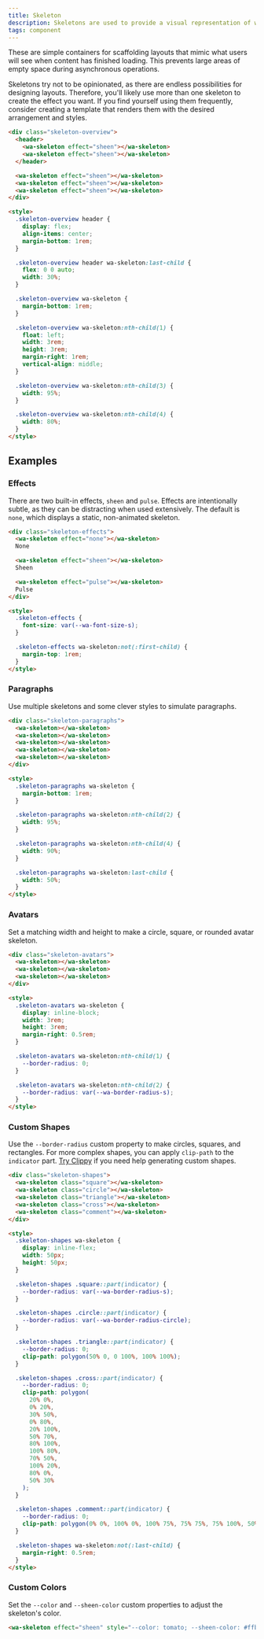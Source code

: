 ```yaml
---
title: Skeleton
description: Skeletons are used to provide a visual representation of where content will eventually be drawn.
tags: component
---
```


These are simple containers for scaffolding layouts that mimic what users will see when content has finished loading. This prevents large areas of empty space during asynchronous operations.

Skeletons try not to be opinionated, as there are endless possibilities for designing layouts. Therefore, you'll likely use more than one skeleton to create the effect you want. If you find yourself using them frequently, consider creating a template that renders them with the desired arrangement and styles.

```html {.example}
<div class="skeleton-overview">
  <header>
    <wa-skeleton effect="sheen"></wa-skeleton>
    <wa-skeleton effect="sheen"></wa-skeleton>
  </header>

  <wa-skeleton effect="sheen"></wa-skeleton>
  <wa-skeleton effect="sheen"></wa-skeleton>
  <wa-skeleton effect="sheen"></wa-skeleton>
</div>

<style>
  .skeleton-overview header {
    display: flex;
    align-items: center;
    margin-bottom: 1rem;
  }

  .skeleton-overview header wa-skeleton:last-child {
    flex: 0 0 auto;
    width: 30%;
  }

  .skeleton-overview wa-skeleton {
    margin-bottom: 1rem;
  }

  .skeleton-overview wa-skeleton:nth-child(1) {
    float: left;
    width: 3rem;
    height: 3rem;
    margin-right: 1rem;
    vertical-align: middle;
  }

  .skeleton-overview wa-skeleton:nth-child(3) {
    width: 95%;
  }

  .skeleton-overview wa-skeleton:nth-child(4) {
    width: 80%;
  }
</style>
```

## Examples

### Effects

There are two built-in effects, `sheen` and `pulse`. Effects are intentionally subtle, as they can be distracting when used extensively. The default is `none`, which displays a static, non-animated skeleton.

```html {.example}
<div class="skeleton-effects">
  <wa-skeleton effect="none"></wa-skeleton>
  None

  <wa-skeleton effect="sheen"></wa-skeleton>
  Sheen

  <wa-skeleton effect="pulse"></wa-skeleton>
  Pulse
</div>

<style>
  .skeleton-effects {
    font-size: var(--wa-font-size-s);
  }

  .skeleton-effects wa-skeleton:not(:first-child) {
    margin-top: 1rem;
  }
</style>
```

### Paragraphs

Use multiple skeletons and some clever styles to simulate paragraphs.

```html {.example}
<div class="skeleton-paragraphs">
  <wa-skeleton></wa-skeleton>
  <wa-skeleton></wa-skeleton>
  <wa-skeleton></wa-skeleton>
  <wa-skeleton></wa-skeleton>
  <wa-skeleton></wa-skeleton>
</div>

<style>
  .skeleton-paragraphs wa-skeleton {
    margin-bottom: 1rem;
  }

  .skeleton-paragraphs wa-skeleton:nth-child(2) {
    width: 95%;
  }

  .skeleton-paragraphs wa-skeleton:nth-child(4) {
    width: 90%;
  }

  .skeleton-paragraphs wa-skeleton:last-child {
    width: 50%;
  }
</style>
```

### Avatars

Set a matching width and height to make a circle, square, or rounded avatar skeleton.

```html {.example}
<div class="skeleton-avatars">
  <wa-skeleton></wa-skeleton>
  <wa-skeleton></wa-skeleton>
  <wa-skeleton></wa-skeleton>
</div>

<style>
  .skeleton-avatars wa-skeleton {
    display: inline-block;
    width: 3rem;
    height: 3rem;
    margin-right: 0.5rem;
  }

  .skeleton-avatars wa-skeleton:nth-child(1) {
    --border-radius: 0;
  }

  .skeleton-avatars wa-skeleton:nth-child(2) {
    --border-radius: var(--wa-border-radius-s);
  }
</style>
```

### Custom Shapes

Use the `--border-radius` custom property to make circles, squares, and rectangles. For more complex shapes, you can apply `clip-path` to the `indicator` part. [Try Clippy](https://bennettfeely.com/clippy/) if you need help generating custom shapes.

```html {.example}
<div class="skeleton-shapes">
  <wa-skeleton class="square"></wa-skeleton>
  <wa-skeleton class="circle"></wa-skeleton>
  <wa-skeleton class="triangle"></wa-skeleton>
  <wa-skeleton class="cross"></wa-skeleton>
  <wa-skeleton class="comment"></wa-skeleton>
</div>

<style>
  .skeleton-shapes wa-skeleton {
    display: inline-flex;
    width: 50px;
    height: 50px;
  }

  .skeleton-shapes .square::part(indicator) {
    --border-radius: var(--wa-border-radius-s);
  }

  .skeleton-shapes .circle::part(indicator) {
    --border-radius: var(--wa-border-radius-circle);
  }

  .skeleton-shapes .triangle::part(indicator) {
    --border-radius: 0;
    clip-path: polygon(50% 0, 0 100%, 100% 100%);
  }

  .skeleton-shapes .cross::part(indicator) {
    --border-radius: 0;
    clip-path: polygon(
      20% 0%,
      0% 20%,
      30% 50%,
      0% 80%,
      20% 100%,
      50% 70%,
      80% 100%,
      100% 80%,
      70% 50%,
      100% 20%,
      80% 0%,
      50% 30%
    );
  }

  .skeleton-shapes .comment::part(indicator) {
    --border-radius: 0;
    clip-path: polygon(0% 0%, 100% 0%, 100% 75%, 75% 75%, 75% 100%, 50% 75%, 0% 75%);
  }

  .skeleton-shapes wa-skeleton:not(:last-child) {
    margin-right: 0.5rem;
  }
</style>
```

### Custom Colors

Set the `--color` and `--sheen-color` custom properties to adjust the skeleton's color.

```html {.example}
<wa-skeleton effect="sheen" style="--color: tomato; --sheen-color: #ffb094;"></wa-skeleton>
```
